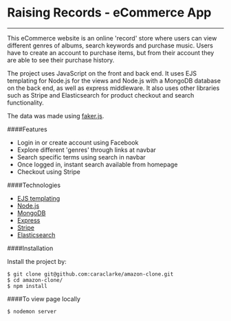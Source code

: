 # Raising Records - eCommerce App
---

This eCommerce website is an online 'record' store where users can view different genres of albums, search keywords and purchase music. Users have to create an account to purchase items, but from their account they are able to see their purchase history.

The project uses JavaScript on the front and back end. It uses EJS templating for Node.js for the views and Node.js with a MongoDB database on the back end, as well as express middleware. It also uses other libraries such as Stripe and Elasticsearch for product checkout and search functionality.

The data was made using [faker.js](https://github.com/marak/Faker.js/).

####Features

- Login in or create account using Facebook
- Explore different 'genres' through links at navbar
- Search specific terms using search in navbar
- Once logged in, instant search available from homepage
- Checkout using Stripe

####Technologies

- [EJS templating](http://www.embeddedjs.com/)
- [Node.js](https://nodejs.org/en/)
- [MongoDB](https://www.mongodb.com/)
- [Express](http://expressjs.com/)
- [Stripe](https://stripe.com/)
- [Elasticsearch](https://www.elastic.co/)

####Installation

Install the project by:

```
$ git clone git@github.com:caraclarke/amazon-clone.git
$ cd amazon-clone/
$ npm install

```

####To view page locally

```
$ nodemon server

```
